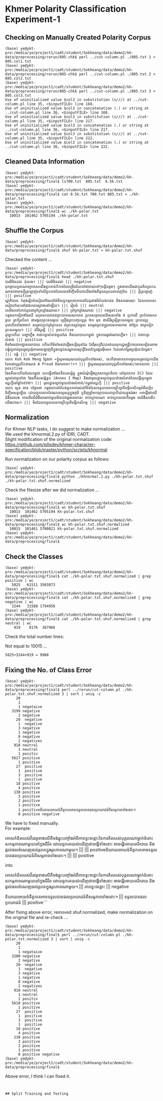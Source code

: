 # Khmer Polarity Classification Experiment-1

## Checking on Manually Created Polarity Corpus

```
(base) ye@ykt-pro:/media/ye/project1/cadt/student/Sokheang/data/demo2/kh-data/preprocessing/rerun/805-chk$ perl ../cut-column.pl ./805.txt 1 > 805.col1.txt
(base) ye@ykt-pro:/media/ye/project1/cadt/student/Sokheang/data/demo2/kh-data/preprocessing/rerun/805-chk$ perl ../cut-column.pl ./805.txt 2 > 805.col2.txt
(base) ye@ykt-pro:/media/ye/project1/cadt/student/Sokheang/data/demo2/kh-data/preprocessing/rerun/805-chk$ perl ../cut-column.pl ./805.txt 3 > 805.col3.txt
Use of uninitialized value $col3 in substitution (s///) at ../cut-column.pl line 35, <$inputFILE> line 168.
Use of uninitialized value $col3 in concatenation (.) or string at ../cut-column.pl line 36, <$inputFILE> line 168.
Use of uninitialized value $col3 in substitution (s///) at ../cut-column.pl line 35, <$inputFILE> line 217.
Use of uninitialized value $col3 in concatenation (.) or string at ../cut-column.pl line 36, <$inputFILE> line 217.
Use of uninitialized value $col3 in substitution (s///) at ../cut-column.pl line 35, <$inputFILE> line 222.
Use of uninitialized value $col3 in concatenation (.) or string at ../cut-column.pl line 36, <$inputFILE> line 222.
```

## Cleaned Data Information

```
(base) ye@ykt-pro:/media/ye/project1/cadt/student/Sokheang/data/demo2/kh-data/preprocessing/final$ ls700.txt  805.txt  8.5k.txt
(base) ye@ykt-pro:/media/ye/project1/cadt/student/Sokheang/data/demo2/kh-data/preprocessing/final$ cat 8.5k.txt 700.txt 805.txt > ./kh-polar.txt
(base) ye@ykt-pro:/media/ye/project1/cadt/student/Sokheang/data/demo2/kh-data/preprocessing/final$ wc ./kh-polar.txt 
  10015  101462 5705194 ./kh-polar.txt
```

## Shuffle the Corpus

```
(base) ye@ykt-pro:/media/ye/project1/cadt/student/Sokheang/data/demo2/kh-data/preprocessing/final$ shuf kh-polar.txt > kh-polar.txt.shuf
```

Checked the content ...  

```
(base) ye@ykt-pro:/media/ye/project1/cadt/student/Sokheang/data/demo2/kh-data/preprocessing/final$ head ./kh-polar.txt.shuf 
បារមី​មិន​ដល់ កុំ​លេង។​ ||| បារមី​មិន​ដល់ ||| negative
ពុកម្តាយឬអាណាព្យាបាលយើងពួកគាត់ក៏កាន់តែចម្រើនវ័យទៅជាចាស់ទៅៗបន្តិចម្តងៗ ក្នុងនាមយើងជាកូនពិតប្រាកដណាស់ថាមានក្តីស្រឡាញ់ទៅលើពួកគាត់ដែលបានចិញ្ចឹមបីបាច់យើងតាំងពីតូចរហូតដល់ពេញវ័យ ||| ក្តីស្រឡាញ់ ||| positive
រដ្ឋាភិបាល​ កំពុង​រៀបចំ​សៀវភៅ​ណែនាំ​អំពី​លទ្ធកម្ម​របស់​ភាព​ជា​ដៃគូ​រវាង​វិស័យ​ឯកជន​ និង​សារ​ធារ​ណៈ​ ដែល​ពេល​នេះ​សៀវភៅ​នេះ​នៅ​ជា​ឯកសារ​ព្រាង​នៅឡើយ​។ ||| ​រៀបចំ ||| neutral
គេមើលទៅហាក់ដូចជាគ្រាំគ្រាខ្លាំងណាស់។ ||| គ្រាំគ្រាខ្លាំងណាស់ ||| negative
កន្លងមកទៀត៥ផែនដី រហូតមកដល់រាជព្រះបាទសេណករាជ ប្រទេសខូចរបស់វិសេសទាំង ៥ ប្រការគឺ ព្រះកែវមរកតមួយ ព្រះត្រៃបិដក ជាមង្គលព្រះនគរមួយ គ្រឿងព្រះបញ្ចក្សេត្រ ២១ មុខ ជាសិរីសួស្ដីព្រះនគរមួយ ព្រះរាជគ្រូបុរោហិតទាំង៧នាក់ សម្រាប់ប្រក់ព្រំព្រះនគរ ជម្រះឧត្បាទមួយ សម្ដេចព្រះឥន្ទ្រគោរពការហោរា ជាភ្នែក ជាត្រចៀក ព្រះនគរមួយ។ ||| សិរីសួស្ដី ||| positive
ដូច្នេះហើយ បញ្ហាហ្នឹង វាជា​កត្តាសំខាន់មួយដែរ ពីនយោបាយកម្ពុជា ក្នុងការផ្ទេរអំណាចហ្នឹង។​ ||| វាជា​កត្តាសំខាន់ ||| positive 
មិនមែនជាបញ្ហានយោបាយ ហើយក៏មិនមែនជារឿងសន្តិសុខដែរ តែវីរុសកូវីដបានវាយលុករដ្ឋមន្រ្តីការបរទេសវៀតណាម បង្ខំឲ្យគាត់ចូលរួមប្រជុំតាមអនឡាញពីក្នុងបន្ទប់សណ្ឋាគារសូហ្វីតែលក្បែរផ្សារអ៊ីអន១ ដែលជាកន្លែងប្រជុំនេះតែម្ដង។ ||| បង្ខំ ||| negative
លោក Koh Kok Meng ថ្លែងថា «​ខ្ញុំ​សូម​អរគុណ​ដល់​បុគ្គលិក​ទាំងអស់​, នេះ​គឺជា​មោទន​​ភាព​មួយ​សម្រាប់​ពួកយើង ដែលជា​បុគ្គលិក​​ដា​ណន់ A Proud Danoner!»​។​ ||| ខ្ញុំ​សូម​អរគុណ​ដល់​បុគ្គលិក​ទាំងអស់/​មោទន​​ភាព​ ||| positive 
ផែនទីនេះហើយដែលកម្ពុជា យកធ្វើជាផែនទីឧបសម្ព័ន្ធ ក្នុងសំណុំរឿងប្រាសាទព្រះវិហារ នៅតុលាការ ICJ ដែលស្គាល់ជាទូទៅថា ផែនទីឧបសម្ព័ន្ធ១ (Annex I Map) និងជាមូលដ្ឋានច្បាប់មួយយ៉ាងសំខាន់ដែលធ្វើឲ្យកម្ពុជាឈ្នះកី្តនៅឆ្នាំ១៩៦២។ ||| មូលដ្ឋានច្បាប់មួយយ៉ាងសំខាន់/កម្ពុជាឈ្នះកី្ត ||| positive
លោក សួន ឆាន បន្ថែម​ថា កន្លង​មក​នៅ​តំបន់​ពួក​គាត់​រស់នៅ​មិន​ដែល​ទទួល​បាន​ការ​ប្រឹក្សា​ពី​មន្ទីរ​កសិកម្ម​អំពី​របៀប​ចិញ្ចឹម​សត្វ​ឡើយ ដោយ​ពួក​លោក​តែង​រក​ពេទ្យ​សត្វ​ក្នុង​ភូមិ ឬ​ទិញ​ថ្នាំ​មក​ព្យាបាល​គោ​ក្របី​ដោយ​ខ្លួន​ឯង៖ «អា​រឿង​វា​ឈឺ​ជំងឺ​សារ​បង កាល​ពី​ឈឺ​ជំងឺ​សារ​ចាប់​មួយ​មិន​បាច់​ឆ្លង​ទេ​អា​នេះ ចាប់​ក្រោល​ណា ចាប់​ក្រោល​នោះ​តែ​ម្ដង អា​ជំងឺ​សារ​ទឹក​យើង​ហាស។​ ||| មិន​ដែល​ទទួល​បាន​ការ​ប្រឹក្សា​ពី​មន្ទីរ​កសិកម្ម​ ||| negative
```

## Normalization 

For Khmer NLP tasks, I do suggest to make normalization ...  
We used the khnormal.2.py of IDRI, CADT.   
Slight modification of the original normalization code:  
https://github.com/sillsdev/khmer-character-specification/blob/master/python/scripts/khnormal

Run normalization on our polarity corpus as follows:  

```
(base) ye@ykt-pro:/media/ye/project1/cadt/student/Sokheang/data/demo2/kh-data/preprocessing/final$ python ./khnormal.2.py ./kh-polar.txt.shuf ./kh-polar.txt.shuf.normalized
```

Check the filesize after we did normalization ...  

```
(base) ye@ykt-pro:/media/ye/project1/cadt/student/Sokheang/data/demo2/kh-data/preprocessing/final$ wc kh-polar.txt.shuf
  10015  101462 5705194 kh-polar.txt.shuf
(base) ye@ykt-pro:/media/ye/project1/cadt/student/Sokheang/data/demo2/kh-data/preprocessing/final$ wc kh-polar.txt.shuf.normalized 
  10015  101461 5700021 kh-polar.txt.shuf.normalized
(base) ye@ykt-pro:/media/ye/project1/cadt/student/Sokheang/data/demo2/kh-data/preprocessing/final$
```

## Check the Classes

```
(base) ye@ykt-pro:/media/ye/project1/cadt/student/Sokheang/data/demo2/kh-data/preprocessing/final$ cat ./kh-polar.txt.shuf.normalized | grep positive | wc
   5825   61511 3503873
(base) ye@ykt-pro:/media/ye/project1/cadt/student/Sokheang/data/demo2/kh-data/preprocessing/final$ cat ./kh-polar.txt.shuf.normalized | grep negative | wc
   3244   31588 1794956
(base) ye@ykt-pro:/media/ye/project1/cadt/student/Sokheang/data/demo2/kh-data/preprocessing/final$ cat ./kh-polar.txt.shuf.normalized | grep neutral | wc
    919    8176  387966
```

Check the total number lines:  

Not equal to 10015 ...  

```
5825+3244+919 = 9988
```

## Fixing the No. of Class Error

```
(base) ye@ykt-pro:/media/ye/project1/cadt/student/Sokheang/data/demo2/kh-data/preprocessing/final$ perl ../rerun/cut-column.pl ./kh-polar.txt.shuf.normalized 3 | sort | uniq -c
     20 
      1 ​
      1 negataive
   3199 negative
      2 ​negative
     20 ​ negative
      1 ​​​ negative
      3 negative ​
      1 negative ​​
      8 negative​
      2 negatives
    918 neutral
      1 ​neutral
      1 positiv
   5617 positive
      1 ​positive
     27 ​ positive
      1 ​ ​​positive
      3 ​​ positive
      1 ​​​ positive
     18 positive ​
      4 positive ​​
    138 positive​
      3 positive​ ​
      2 positive​​
      1 positive​​ ​
      1 positiveនិយាយអោយចំគឺពួកគេអាចទទួលបានផលប្រយោជន៍ពីសម្មភាពទាំងនោះ។
      8 positive negative
```

We have to fixed manually.  
For example:  

គោលគំនិតរបស់វីដេអូខាងលើគឺចង់ឆ្លុះបញ្ចាំងអំពីភាពខ្វះចន្លោះនៃការគិតរបស់បុគ្គលណាម្នាក់ចំពោះសកម្មភាពណាមួយនៅក្នងជីវិត ដោយពួកគេយល់ឃើញថាទង្វើទាំងនោះ អាចធ្វើអោយគេរីករាយ និងផ្តល់ផលចំណេញដល់រូបគេក្នុងរូបភាពណាមួយ។ |||  ||| positiveនិយាយអោយចំគឺពួកគេអាចទទួលបានផលប្រយោជន៍ពីសម្មភាពទាំងនោះ។ |||  ||| positive

into

គោលគំនិតរបស់វីដេអូខាងលើគឺចង់ឆ្លុះបញ្ចាំងអំពីភាពខ្វះចន្លោះនៃការគិតរបស់បុគ្គលណាម្នាក់ចំពោះសកម្មភាពណាមួយនៅក្នងជីវិត ដោយពួកគេយល់ឃើញថាទង្វើទាំងនោះ អាចធ្វើអោយគេរីករាយ និងផ្តល់ផលចំណេញដល់រូបគេក្នុងរូបភាពណាមួយ។ ||| ភាពខ្វះចន្លោះ ||| negative

និយាយអោយចំគឺពួកគេអាចទទួលបានផលប្រយោជន៍ពីសម្មភាពទាំងនោះ។ ||| ទទួលបានផលប្រយោជន៍ ||| positive```

After fixing above error, removed shuf.normalized, make normalization on the original file and re-check ...  

```
(base) ye@ykt-pro:/media/ye/project1/cadt/student/Sokheang/data/demo2/kh-data/preprocessing/final$ perl ../rerun/cut-column.pl ./kh-polar.txt.normalized 3 | sort | uniq -c
     20 
      1 ​
      1 negataive
   3200 negative
      2 ​negative
     20 ​ negative
      1 ​​​ negative
      3 negative ​
      1 negative ​​
      8 negative​
      2 negatives
    918 neutral
      1 ​neutral
      1 positiv
   5618 positive
      1 ​positive
     27 ​ positive
      1 ​ ​​positive
      3 ​​ positive
      1 ​​​ positive
     18 positive ​
      4 positive ​​
    138 positive​
      3 positive​ ​
      2 positive​​
      1 positive​​ ​
      8 positive negative
(base) ye@ykt-pro:/media/ye/project1/cadt/student/Sokheang/data/demo2/kh-data/preprocessing/final$
```

Above error, I think I can fixed it.  

```


## Split Training and Testing 

```

```

```

```

```

```

```

```

```

```

```

```

```

```

```

```

```

```

```

```

```

```

```

```

```

```

```

```

```

```

```

```
